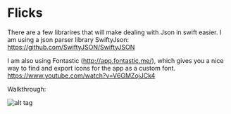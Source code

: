 # Flicks

There are a few librarires that will make dealing with Json in swift easier. I am using a json parser library SwiftyJson:
https://github.com/SwiftyJSON/SwiftyJSON

I am also using Fontastic (http://app.fontastic.me/), which gives you a nice way to find and export icons for the app as a custom font.
https://www.youtube.com/watch?v=V6GMZojJCk4

Walkthrough:

![alt tag](https://github.com/udaymitra/Flicks/blob/master/walkthroughs/flicks_walkthrough.gif)
